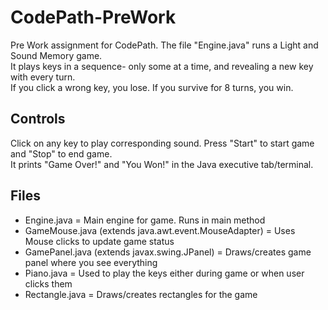 # CodePath-PreWork
Pre Work assignment for CodePath. The file "Engine.java" runs a Light and Sound Memory game. <br />
It plays keys in a sequence- only some at a time, and revealing a new key with every turn. <br />
If you click a wrong key, you lose. If you survive for 8 turns, you win.

## Controls
Click on any key to play corresponding sound. Press "Start" to start game and "Stop" to end game. <br />
It prints "Game Over!" and "You Won!" in the Java executive tab/terminal.

## Files
* Engine.java = Main engine for game. Runs in main method
* GameMouse.java (extends java.awt.event.MouseAdapter) = Uses Mouse clicks to update game status
* GamePanel.java (extends javax.swing.JPanel) = Draws/creates game panel where you see everything
* Piano.java = Used to play the keys either during game or when user clicks them
* Rectangle.java = Draws/creates rectangles for the game
